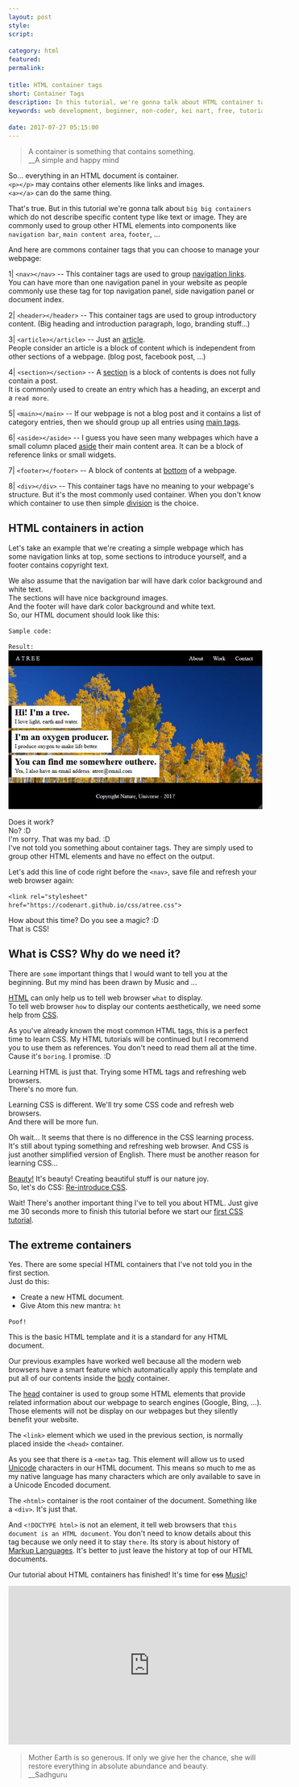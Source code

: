 ```yaml
---
layout: post
style:
script:

category: html
featured:
permalink:

title: HTML container tags
short: Container Tags
description: In this tutorial, we're gonna talk about HTML container tags and their uses. <br>A container is something that contains something. <br>Is it a correct sentence? :D :D :D
keywords: web development, beginner, non-coder, kei nart, free, tutorial, coding, programming, code nart, html, container, basic, template, css, intro

date: 2017-07-27 05:15:00
---
```


> A container is something that contains something.  
> \_\_A simple and happy mind

So... everything in an HTML document is container.  
`<p></p>` may contains other elements like links and images.  
`<a></a>` can do the same thing.  

That's true. But in this tutorial we're gonna talk about `big big containers`
which do not describe specific content type like text or image. They are commonly
used to group other HTML elements into components like `navigation bar`, `main
content area`, `footer`, ...

And here are commons container tags that you can choose to manage your webpage:

1| `<nav></nav>` -- This container tags are used to group
[navigation links](https://www.w3schools.com/tags/tag_nav.asp "ext").  
You can have more than one navigation panel in your website as people commonly
use these tag for top navigation panel, side navigation panel or document index.

2| `<header></header>` -- This container tags are used to group introductory
content. (Big heading and introduction paragraph, logo, branding stuff...)

3| `<article></article>` -- Just an
[article](https://www.w3schools.com/tags/tag_article.asp "ext").  
People consider an article is a block of content which is independent from other
sections of a webpage. (blog post, facebook post, ...)

4| `<section></section>` -- A
[section](https://www.w3schools.com/tags/tag_section.asp "ext") is a block of
contents is does not fully contain a post.  
It is commonly used to create an entry which has a heading, an excerpt and a
`read more`.

5| `<main></main>` -- If our webpage is not a blog post and it contains a list
of category entries, then we should group up all entries using
[main tags](https://www.w3schools.com/tags/tag_main.asp "ext").

6| `<aside></aside>` -- I guess you have seen many webpages which have a small
column placed [aside](https://www.w3schools.com/tags/tag_aside.asp "ext") their
main content area. It can be a block of reference links or small widgets.

7| `<footer></footer>` -- A block of contents at
[bottom](https://www.w3schools.com/TAgs/tag_footer.asp "ext") of a webpage.  

8| `<div></div>` -- This container tags have no meaning to your webpage's
structure. But it's the most commonly used container. When you don't know
which container to use then simple
[division](https://www.w3schools.com/tags/tag_div.asp "ext") is the choice.

## HTML containers in action

Let's take an example that we're creating a simple webpage which has some
navigation links at top, some sections to introduce yourself, and a footer
contains copyright text.

We also assume that the navigation bar will have dark color background and white text.  
The sections will have nice background images.  
And the footer will have dark color background and white text.  
So, our HTML document should look like this:

`Sample code:`
<script src="https://gist.github.com/codenart/d24a7671123cdc6105d2295150fa7e2f.js"></script>

`Result:`
![a tree](/images/html-4/atree.jpg)

Does it work?  
No? :D  
I'm sorry. That was my bad. :D  
I've not told you something about container tags. They are simply used to group
other HTML elements and have no effect on the output.

Let's add this line of code right before the `<nav>`, save file and refresh your
web browser again:

`<link rel="stylesheet" href="https://codenart.github.io/css/atree.css">`

How about this time? Do you see a magic? :D  
That is CSS!

## What is CSS? Why do we need it?

There are `some` important things that I would want to tell you at the beginning.
But my mind has been drawn by Music and ...

[HTML](https://developer.mozilla.org/en-US/docs/Web/HTML "ext") can only help
us to tell web browser `what` to display.  
To tell web browser `how` to display our contents aesthetically, we need some
help from [CSS](https://developer.mozilla.org/en-US/docs/Web/CSS "ext").

As you've already known the most common HTML tags, this is a perfect time to
learn CSS. My HTML tutorials will be continued but I recommend you to use them
as references. You don't need to read them all at the time. Cause it's `boring`.
I promise. :D

Learning HTML is just that. Trying some HTML tags and refreshing web browsers.  
There's no more fun.

Learning CSS is different. We'll try some CSS code and refresh web browsers.  
And there will be more fun.

Oh wait... It seems that there is no difference in the CSS learning process.
It's still about typing something and refreshing web browser. And CSS is just
another simplified version of English. There must be another reason for learning
CSS...

[Beauty!](https://www.youtube.com/watch?v=wTeRQ16O798 "ext") It's beauty!
Creating beautiful stuff is our nature joy.  
So, let's do CSS: [Re-introduce CSS](https://codenart.github.io/beauty/ "int").

Wait! There's another important thing I've to tell you about HTML. Just give me
30 seconds more to finish this tutorial before we start our
[first CSS tutorial](https://codenart.github.io/beauty/ "int").

## The extreme containers

Yes. There are some special HTML containers that I've not told you in the first
section.  
Just do this:

- Create a new HTML document.
- Give Atom this new mantra: `ht`

`Poof!`
<script src="https://gist.github.com/codenart/862e4da903b23cd62d38aee05726889a.js"></script>

This is the basic HTML template and it is a standard for any HTML document.  

Our previous examples have worked well because all the modern web browsers have
a smart feature which automatically apply this template and put all of our
contents inside the
[body](https://www.w3schools.com/tags/tag_body.asp "ext") container.

The [head](https://www.w3schools.com/tags/tag_head.asp "ext") container is used
to group some HTML elements that provide related information about our webpage
to search engines (Google, Bing, ...). Those elements will not be display on our
webpages but they silently benefit your website.

The `<link>` element which we used in the previous section, is normally placed
inside the `<head>` container.

As you see that there is a `<meta>` tag. This element will allow us to used
[Unicode](https://en.wikipedia.org/wiki/Unicode "ext") characters in our HTML
document. This means so much to me as my native language has many characters
which are only available to save in a Unicode Encoded document.

The `<html>` container is the root container of the document. Something like a
`<div>`. It's just that.

And `<!DOCTYPE html>` is not an element, it tell web browsers that `this
document is an HTML document`. You don't need to know details about this tag
because we only need it to stay `there`. Its story is about history of
[Markup Languages](https://en.wikipedia.org/wiki/Markup_language "ext"). It's better
to just leave the history at top of our HTML documents.

Our tutorial about HTML containers has finished! It's time for ~~css~~
[Music](https://www.youtube.com/watch?v=n-BXNXvTvV4 "ext")!

<div class="embed">
   <iframe width="560" height="315"
           src="https://www.youtube.com/embed/wTeRQ16O798?ecver=1"
           frameborder="0" allowfullscreen>
   </iframe>
</div>

> Mother Earth is so generous. If only we give her the chance, she will restore
> everything in absolute abundance and beauty.  
> \_\_Sadhguru
